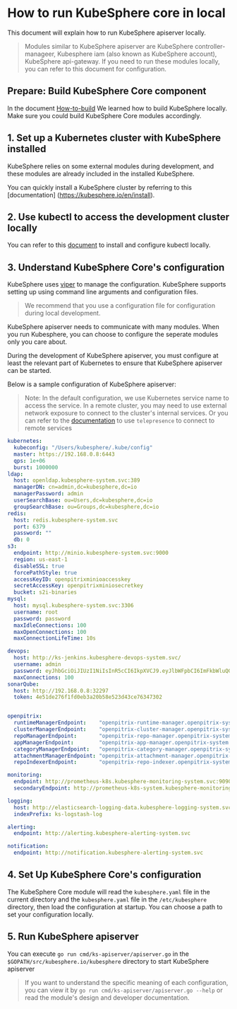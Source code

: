 # How to run KubeSphere core in local

This document will explain how to run KubeSphere apiserver locally.

> Modules similar to KubeSphere apiserver are KubeSphere controller-manageer, Kubesphere iam (also known as KubeSphere account), KubeSphere api-gateway. 
> If you need to run these modules locally, you can refer to this document for configuration.

## Prepare: Build KubeSphere Core component

In the document [How-to-build](How-to-build.md) We learned how to build KubeSphere locally. Make sure you could build KubeSphere Core modules accordingly.

## 1. Set up a Kubernetes cluster with KubeSphere installed

KubeSphere relies on some external modules during development, and these modules are already included in the installed KubeSphere.

You can quickly install a KubeSphere cluster by referring to this [documentation] (https://kubesphere.io/en/install).

## 2. Use kubectl to access the development cluster locally

You can refer to this [document](https://kubernetes.io/docs/tasks/tools/install-kubectl/) to install and configure kubectl locally.

## 3. Understand KubeSphere Core's configuration

KubeSphere uses [viper](https://github.com/spf13/viper) to manage the configuration. KubeSphere supports setting up using command line arguments and configuration files.

> We recommend that you use a configuration file for configuration during local development.

KubeSphere apiserver needs to communicate with many modules. When you run Kubesphere, you can choose to configure the seperate modules only you care about.

During the development of KubeSphere apiserver, you must configure at least the relevant part of Kubernetes to ensure that KubeSphere apiserver can be started.

Below is a sample configuration of KubeSphere apiserver:

> Note: In the default configuration, we use Kubernetes service name to access the service. 
> In a remote cluster, you may need to use external network exposure to connect to the cluster's internal services.
> Or you can refer to the [documentation](How-to-connect-remote-service.md) to use `telepresence` to connect to remote services

```yaml
kubernetes:
  kubeconfig: "/Users/kubesphere/.kube/config"
  master: https://192.168.0.8:6443
  qps: 1e+06
  burst: 1000000
ldap:
  host: openldap.kubesphere-system.svc:389
  managerDN: cn=admin,dc=kubesphere,dc=io
  managerPassword: admin
  userSearchBase: ou=Users,dc=kubesphere,dc=io
  groupSearchBase: ou=Groups,dc=kubesphere,dc=io
redis:
  host: redis.kubesphere-system.svc
  port: 6379
  password: ""
  db: 0
s3:
  endpoint: http://minio.kubesphere-system.svc:9000
  region: us-east-1
  disableSSL: true
  forcePathStyle: true
  accessKeyID: openpitrixminioaccesskey
  secretAccessKey: openpitrixminiosecretkey
  bucket: s2i-binaries
mysql:
  host: mysql.kubesphere-system.svc:3306
  username: root
  password: password
  maxIdleConnections: 100
  maxOpenConnections: 100
  maxConnectionLifeTime: 10s

devops:
  host: http://ks-jenkins.kubesphere-devops-system.svc/
  username: admin
  password: eyJhbGciOiJIUzI1NiIsInR5cCI6IkpXVCJ9.eyJlbWFpbCI6ImFkbWluQGt1YmVzcGhlcmUuaW8iLCJleHAiOjE4MTYyMzkwMjIsInVzZXJuYW1lIjoiYWRtaW4ifQ.okmNepQvZkBRe1M8z2HAWRN0AVj9ooVu79IafHKCjZI
  maxConnections: 100
sonarQube:
  host: http://192.168.0.8:32297
  token: 4e51de276f1fd0eb3a20b58e523d43ce76347302


openpitrix:
  runtimeManagerEndpoint:    "openpitrix-runtime-manager.openpitrix-system.svc:9103"
  clusterManagerEndpoint:    "openpitrix-cluster-manager.openpitrix-system.svc:9104"
  repoManagerEndpoint:       "openpitrix-repo-manager.openpitrix-system.svc:9101"
  appManagerEndpoint:        "openpitrix-app-manager.openpitrix-system.svc:9102"
  categoryManagerEndpoint:   "openpitrix-category-manager.openpitrix-system.svc:9113"
  attachmentManagerEndpoint: "openpitrix-attachment-manager.openpitrix-system.svc:9122"
  repoIndexerEndpoint:       "openpitrix-repo-indexer.openpitrix-system.svc:9108"

monitoring:
  endpoint: http://prometheus-k8s.kubesphere-monitoring-system.svc:9090
  secondaryEndpoint: http://prometheus-k8s-system.kubesphere-monitoring-system.svc:9090

logging:
  host: http://elasticsearch-logging-data.kubesphere-logging-system.svc.cluster.local:9200
  indexPrefix: ks-logstash-log

alerting:
  endpoint: http://alerting.kubesphere-alerting-system.svc

notification:
  endpoint: http://notification.kubesphere-alerting-system.svc
```

## 4. Set Up KubeSphere Core's configuration

The KubeSphere Core module will read the `kubesphere.yaml` file in the current directory and the `kubesphere.yaml` file in the `/etc/kubesphere` directory, then load the configuration at startup.
You can choose a path to set your configuration locally.

## 5. Run KubeSphere apiserver 

You can execute `go run cmd/ks-apiserver/apiserver.go` in the `$GOPATH/src/kubesphere.io/kubesphere` directory to start KubeSphere apiserver

> If you want to understand the specific meaning of each configuration, you can view it by `go run cmd/ks-apiserver/apiserver.go --help` or read the module's design and developer documentation.
